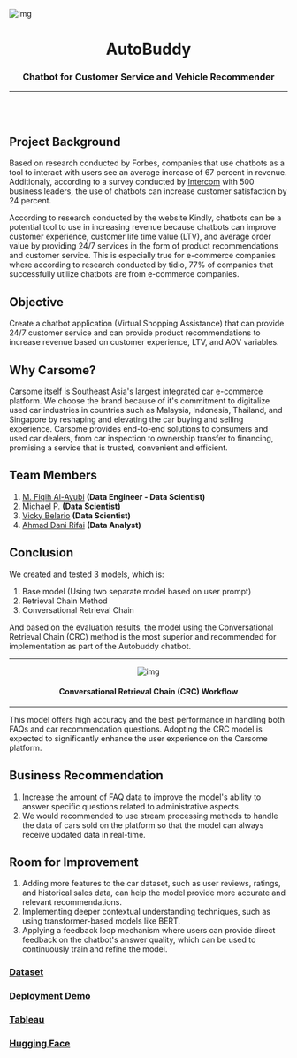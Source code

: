 ![img](https://miro.medium.com/v2/resize:fit:1400/1*iGdFJTHMIG79N2HChWaooQ.gif)

<center>

<h1>AutoBuddy</h1>

### **Chatbot for Customer Service and Vehicle Recommender**

---

</center>

<br />
<br />

## **Project Background**

Based on research conducted by Forbes, companies that use chatbots as a tool to interact with users see an average increase of 67 percent in revenue. Additionaly, according to a survey conducted by [Intercom](https://www.intercom.com/blog/the-state-of-chatbots/) with 500 business leaders, the use of chatbots can increase customer satisfaction by 24 percent.

According to research conducted by the website Kindly, chatbots can be a potential tool to use in increasing revenue because chatbots can improve customer experience, customer life time value (LTV), and average order value by providing 24/7 services in the form of product recommendations and customer service. This is especially true for e-commerce companies where according to research conducted by tidio, 77% of companies that successfully utilize chatbots are from e-commerce companies.

## **Objective**
Create a chatbot application (Virtual Shopping Assistance) that can provide 24/7 customer service and can provide product recommendations to increase revenue based on customer experience, LTV, and AOV variables.

## **Why Carsome?**

Carsome itself is Southeast Asia's largest integrated car e-commerce platform. We choose the brand because of it's commitment to digitalize used car industries in countries such as Malaysia, Indonesia, Thailand, and Singapore by reshaping and elevating the car buying and selling experience. Carsome provides end-to-end solutions to consumers and used car dealers, from car inspection to ownership transfer to financing, promising a service that is trusted, convenient and efficient.

## **Team Members**


1. [M. Fiqih Al-Ayubi](https://github.com/mfiqihalayubi) **(Data Engineer - Data Scientist)**   
2. [Michael P.](https://github.com/mikepars) **(Data Scientist)**   
3. [Vicky Belario](https://github.com/vickybelario) **(Data Scientist)**   
4. [Ahmad Dani Rifai](https://github.com/dhans11) **(Data Analyst)**


## **Conclusion**

We created and tested 3 models, which is:
1. Base model (Using two separate model based on user prompt)
2. Retrieval Chain Method
3. Conversational Retrieval Chain

And based on the evaluation results, the model using the Conversational Retrieval Chain (CRC) method is the most superior and recommended for implementation as part of the Autobuddy chatbot.

<center>

---

![img](https://i.imgur.com/4GuLBBA.png)
#### Conversational Retrieval Chain (CRC) Workflow

---

</center>

This model offers high accuracy and the best performance in handling both FAQs and car recommendation questions. Adopting the CRC model is expected to significantly enhance the user experience on the Carsome platform.

## **Business Recommendation**

1. Increase the amount of FAQ data to improve the model's ability to answer specific questions related to administrative aspects.    
2. We would recommended to use stream processing methods to handle the data of cars sold on the platform so that the model can always receive updated data in real-time.

## **Room for Improvement**

1. Adding more features to the car dataset, such as user reviews, ratings, and historical sales data, can help the model provide more accurate and relevant recommendations.
2. Implementing deeper contextual understanding techniques, such as using transformer-based models like BERT.
3. Applying a feedback loop mechanism where users can provide direct feedback on the chatbot's answer quality, which can be used to continuously train and refine the model.

### [**Dataset**](https://www.kaggle.com/datasets/indraputra21/used-car-listings-in-indonesia?select=used_car.csv)
### [**Deployment Demo**](https://drive.google.com/file/d/18srgZGhkPxruex62RCXlwg3URjR7Puq8/view?usp=sharing)
### [**Tableau**](https://public.tableau.com/app/profile/ahmad.dani.rifai/viz/CarListing_17223143129200/Dashboard1?publish=yes)
### [**Hugging Face**](https://huggingface.co/spaces/vickybelario/project01)
